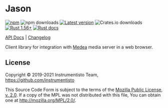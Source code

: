 Jason
=====

[![npm](https://img.shields.io/npm/v/medea-jason "npm")](https://www.npmjs.com/package/medea-jason)
![npm downloads](https://img.shields.io/npm/dt/medea-jason "npm downloads")
[![Latest version](https://img.shields.io/crates/v/medea-jason "Latest version")](https://crates.io/crates/medea-jason)
![Crates.io downloads](https://img.shields.io/crates/d/medea-client-api-proto "Crates.io downloads")
[![Rust 1.56+](https://img.shields.io/badge/rustc-1.56+-lightgray.svg "Rust 1.56+")](https://blog.rust-lang.org/2021/10/21/Rust-1.56.0.html)
[![Rust docs](https://docs.rs/medea-jason/badge.svg "Rust docs")](https://docs.rs/medea-jason)

[API Docs](https://docs.rs/medea-jason) |
[Changelog](https://github.com/instrumentisto/medea-jason/blob/master/CHANGELOG.md)

Client library for integration with [Medea] media server in a web browser.




## License

Copyright © 2019-2021 Instrumentisto Team, <https://github.com/instrumentisto>

This Source Code Form is subject to the terms of the [Mozilla Public License, v. 2.0](https://github.com/instrumentisto/medea-jason/blob/master/LICENSE.md). If a copy of the MPL was not distributed with this file, You can obtain one at <http://mozilla.org/MPL/2.0/>.




[Medea]: https://github.com/instrumentisto/medea
